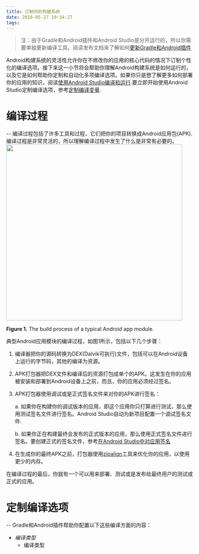 ```yaml
---
title: 订制你的构建系统
date: 2016-05-27 19:34:27
tags:
---
```

> 注：由于Gradle和Android插件和Android Studio是分开运行的，所以你需要单独更新编译工具。阅读发布文档来了解如何[更新Gradle和Android插件](https://developer.android.com/tools/revisions/gradle-plugin.html?hl=zh-cn#updating-plugin)

Android构建系统的灵活性允许你在不修改你的应用的核心代码的情况下订制个性化的编译选项。接下来这一小节将会帮助你理解Android构建系统是如何运行的，以及它是如何帮助你定制和自动化多项编译选项。如果你只是想了解更多如何部署你的应用的知识，阅读[使用Android Studio编译和运行](https://developer.android.com/tools/building/building-studio.html?hl=zh-cn).要立即开始使用Android Studio定制编译选项，参考[定制编译变量](https://developer.android.com/tools/building/configuring-gradle.html?hl=zh-cn).

# 编译过程
--
编译过程包括了许多工具和过程，它们把你的项目转换成Android应用包(APK).编译过程是非常灵活的，所以理解编译过程中发生了什么是非常有必要的。
<img src="https://developer.android.com/images/tools/studio/build-process_2x.png?hl=zh-cn" alt="" width="475">
<p class="img-caption">
  <strong>Figure 1.</strong> The build process of a typical Android app module.
</p>

典型Android应用模块的编译过程，如图1所示，包括以下几个步骤：
  
1. 编译器把你的源码转换为DEX(Dalvik可执行)文件，包括可以在Android设备上运行的字节码，其他的编译为资源。  
2. APK打包器把DEX文件和编译后的资源打包成单个的APK。这发生在你的应用被安装和部署到Android设备上之前，而且，你的应用必须经过签名。  
3. APK打包器使用调试或是正式签名文件来对你的APK进行签名：  

	a. 如果你在构建你的调试版本的应用，即这个应用你只打算进行测试，那么使用测试签名文件进行签名。Android Studio自动为新项目配置一个调试签名文件.  
	
	b. 如果你正在构建最终会发布的正式版本的应用，那么使用正式签名文件进行签名。要创建正式的签名文件，参考[在Android Studio中对应用签名](https://developer.android.com/tools/publishing/app-signing.html?hl=zh-cn#studio)
	
4. 在生成你的最终APK之前，打包器使用[zipalign](https://developer.android.com/tools/help/zipalign.html?hl=zh-cn)工具来优化你的应用，以使用更少的内存。

在编译过程的最后，你就有一个可以用来部署、测试或是发布给最终用户的测试或正式的应用。

# 定制编译选项
--
Gradle和Android插件帮助你配置以下这些编译方面的内容：

* *编译类型*
	* 编译类型
    